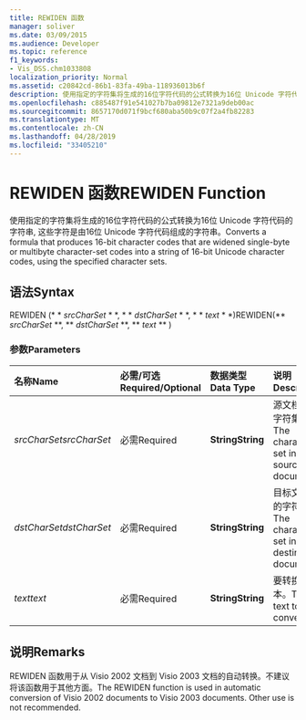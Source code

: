 ```yaml
---
title: REWIDEN 函数
manager: soliver
ms.date: 03/09/2015
ms.audience: Developer
ms.topic: reference
f1_keywords:
- Vis_DSS.chm1033808
localization_priority: Normal
ms.assetid: c20842cd-86b1-83fa-49ba-118936013b6f
description: 使用指定的字符集将生成的16位字符代码的公式转换为16位 Unicode 字符代码的字符串, 这些字符是由16位 Unicode 字符代码组成的字符串。
ms.openlocfilehash: c885487f91e541027b7ba09812e7321a9deb00ac
ms.sourcegitcommit: 8657170d071f9bcf680aba50b9c07f2a4fb82283
ms.translationtype: MT
ms.contentlocale: zh-CN
ms.lasthandoff: 04/28/2019
ms.locfileid: "33405210"
---
```

# <a name="rewiden-function"></a><span data-ttu-id="ccb9a-103">REWIDEN 函数</span><span class="sxs-lookup"><span data-stu-id="ccb9a-103">REWIDEN Function</span></span>

<span data-ttu-id="ccb9a-104">使用指定的字符集将生成的16位字符代码的公式转换为16位 Unicode 字符代码的字符串, 这些字符是由16位 Unicode 字符代码组成的字符串。</span><span class="sxs-lookup"><span data-stu-id="ccb9a-104">Converts a formula that produces 16-bit character codes that are widened single-byte or multibyte character-set codes into a string of 16-bit Unicode character codes, using the specified character sets.</span></span> 
  
## <a name="syntax"></a><span data-ttu-id="ccb9a-105">语法</span><span class="sxs-lookup"><span data-stu-id="ccb9a-105">Syntax</span></span>

<span data-ttu-id="ccb9a-106">REWIDEN (\* \* *srcCharSet* \* \*, \* \* *dstCharSet* \* \*, \* \* *text* \* \*)</span><span class="sxs-lookup"><span data-stu-id="ccb9a-106">REWIDEN(\*\* *srcCharSet* \*\*, \*\* *dstCharSet* \*\*, \*\* *text* \*\* )</span></span> 
  
### <a name="parameters"></a><span data-ttu-id="ccb9a-107">参数</span><span class="sxs-lookup"><span data-stu-id="ccb9a-107">Parameters</span></span>

|<span data-ttu-id="ccb9a-108">**名称**</span><span class="sxs-lookup"><span data-stu-id="ccb9a-108">**Name**</span></span>|<span data-ttu-id="ccb9a-109">**必需/可选**</span><span class="sxs-lookup"><span data-stu-id="ccb9a-109">**Required/Optional**</span></span>|<span data-ttu-id="ccb9a-110">**数据类型**</span><span class="sxs-lookup"><span data-stu-id="ccb9a-110">**Data Type**</span></span>|<span data-ttu-id="ccb9a-111">**说明**</span><span class="sxs-lookup"><span data-stu-id="ccb9a-111">**Description**</span></span>|
|:-----|:-----|:-----|:-----|
| <span data-ttu-id="ccb9a-112">_srcCharSet_</span><span class="sxs-lookup"><span data-stu-id="ccb9a-112">_srcCharSet_</span></span> <br/> |<span data-ttu-id="ccb9a-113">必需</span><span class="sxs-lookup"><span data-stu-id="ccb9a-113">Required</span></span>  <br/> |<span data-ttu-id="ccb9a-114">**String**</span><span class="sxs-lookup"><span data-stu-id="ccb9a-114">**String**</span></span> <br/> |<span data-ttu-id="ccb9a-115">源文档中的字符集。</span><span class="sxs-lookup"><span data-stu-id="ccb9a-115">The character set in the source document.</span></span>  <br/> |
| <span data-ttu-id="ccb9a-116">_dstCharSet_</span><span class="sxs-lookup"><span data-stu-id="ccb9a-116">_dstCharSet_</span></span> <br/> |<span data-ttu-id="ccb9a-117">必需</span><span class="sxs-lookup"><span data-stu-id="ccb9a-117">Required</span></span>  <br/> |<span data-ttu-id="ccb9a-118">**String**</span><span class="sxs-lookup"><span data-stu-id="ccb9a-118">**String**</span></span> <br/> | <span data-ttu-id="ccb9a-119">目标文档中的字符集。</span><span class="sxs-lookup"><span data-stu-id="ccb9a-119">The character set in the destination document.</span></span>  <br/> |
| <span data-ttu-id="ccb9a-120">_text_</span><span class="sxs-lookup"><span data-stu-id="ccb9a-120">_text_</span></span> <br/> |<span data-ttu-id="ccb9a-121">必需</span><span class="sxs-lookup"><span data-stu-id="ccb9a-121">Required</span></span>  <br/> |<span data-ttu-id="ccb9a-122">**String**</span><span class="sxs-lookup"><span data-stu-id="ccb9a-122">**String**</span></span> <br/> |<span data-ttu-id="ccb9a-123">要转换的文本。</span><span class="sxs-lookup"><span data-stu-id="ccb9a-123">The text to convert.</span></span>  <br/> |
   
## <a name="remarks"></a><span data-ttu-id="ccb9a-124">说明</span><span class="sxs-lookup"><span data-stu-id="ccb9a-124">Remarks</span></span>

<span data-ttu-id="ccb9a-p101">REWIDEN 函数用于从 Visio 2002 文档到 Visio 2003 文档的自动转换。不建议将该函数用于其他方面。</span><span class="sxs-lookup"><span data-stu-id="ccb9a-p101">The REWIDEN function is used in automatic conversion of Visio 2002 documents to Visio 2003 documents. Other use is not recommended.</span></span>
  

